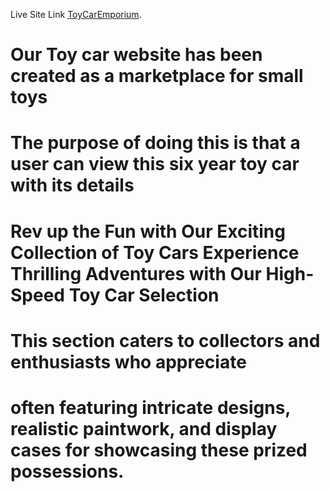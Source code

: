 Live Site Link [ToyCarEmporium](https://toy-marketplace-ba38f.web.app/).
# Our Toy car website has been created as a marketplace for small toys
# The purpose of doing this is that a user can view this six year toy car with its details
# Rev up the Fun with Our Exciting Collection of Toy Cars Experience Thrilling Adventures with Our High-Speed Toy Car Selection
# This section caters to collectors and enthusiasts who appreciate 
# often featuring intricate designs, realistic paintwork, and display cases for showcasing these prized possessions.